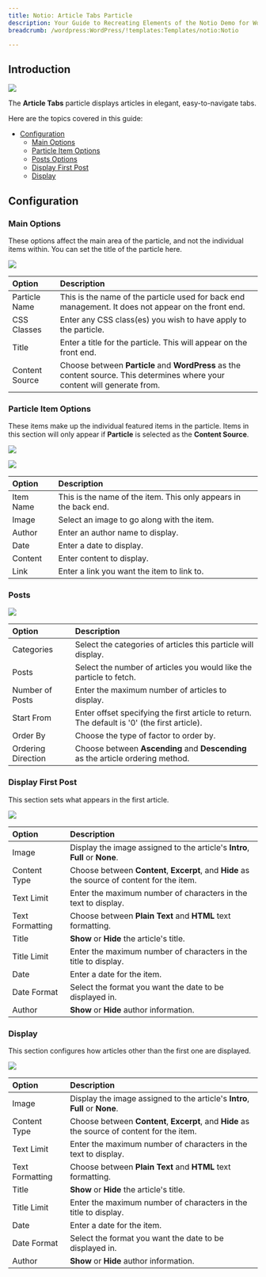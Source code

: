 ```yaml
---
title: Notio: Article Tabs Particle
description: Your Guide to Recreating Elements of the Notio Demo for WordPress
breadcrumb: /wordpress:WordPress/!templates:Templates/notio:Notio

---
```


## Introduction

![](assets/particle_articletabs1.jpeg)

The **Article Tabs** particle displays articles in elegant, easy-to-navigate tabs.

Here are the topics covered in this guide:

* [Configuration](#configuration)
    - [Main Options](#main-options)
    - [Particle Item Options](#particle-item-options)
    - [Posts Options](#posts)
    - [Display First Post](#display-first-post)
    - [Display](#display)

## Configuration

### Main Options 

These options affect the main area of the particle, and not the individual items within. You can set the title of the particle here.

![](assets/particle_articletabs2.jpeg)

| Option         | Description                                                                                                                 |
| :-----         | :-----                                                                                                                      |
| Particle Name  | This is the name of the particle used for back end management. It does not appear on the front end.                         |
| CSS Classes    | Enter any CSS class(es) you wish to have apply to the particle.                                                             |
| Title          | Enter a title for the particle. This will appear on the front end.                                                          |
| Content Source | Choose between **Particle** and **WordPress** as the content source. This determines where your content will generate from. |

### Particle Item Options

These items make up the individual featured items in the particle. Items in this section will only appear if **Particle** is selected as the **Content Source**.

![](assets/particle_articletabs3.jpeg)

![](assets/particle_articletabs4.jpeg)

| Option    | Description                                                      |
| :-----    | :-----                                                           |
| Item Name | This is the name of the item. This only appears in the back end. |
| Image     | Select an image to go along with the item.                       |
| Author    | Enter an author name to display.                                 |
| Date      | Enter a date to display.                                         |
| Content   | Enter content to display.                                        |
| Link      | Enter a link you want the item to link to.                       |

### Posts

![](assets/particle_articletabs5.jpeg)

| Option             | Description                                                                                                  |
| :-----             | :-----                                                                                                       |
| Categories         | Select the categories of articles this particle will display.                                                |
| Posts              | Select the number of articles you would like the particle to fetch.                                          |
| Number of Posts    | Enter the maximum number of articles to display.                                                             |
| Start From         | Enter offset specifying the first article to return. The default is '0' (the first article).                 |
| Order By           | Choose the type of factor to order by.                                                                       |
| Ordering Direction | Choose between **Ascending** and **Descending** as the article ordering method.                              |

### Display First Post

This section sets what appears in the first article.

![](assets/particle_articletabs6.jpeg)

| Option          | Description                                                                                  |
| :-----          | :-----                                                                                       |
| Image           | Display the image assigned to the article's **Intro**, **Full** or **None**.                 |
| Content Type    | Choose between **Content**, **Excerpt**, and **Hide** as the source of content for the item. |
| Text Limit      | Enter the maximum number of characters in the text to display.                               |
| Text Formatting | Choose between **Plain Text** and **HTML** text formatting.                                  |
| Title           | **Show** or **Hide** the article's title.                                                    |
| Title Limit     | Enter the maximum number of characters in the title to display.                              |
| Date            | Enter a date for the item.                                                                   |
| Date Format     | Select the format you want the date to be displayed in.                                      |
| Author          | **Show** or **Hide** author information.                                                     |

### Display

This section configures how articles other than the first one are displayed.

![](assets/particle_articletabs7.jpeg)

| Option          | Description                                                                                  |
| :-----          | :-----                                                                                       |
| Image           | Display the image assigned to the article's **Intro**, **Full** or **None**.                 |
| Content Type    | Choose between **Content**, **Excerpt**, and **Hide** as the source of content for the item. |
| Text Limit      | Enter the maximum number of characters in the text to display.                               |
| Text Formatting | Choose between **Plain Text** and **HTML** text formatting.                                  |
| Title           | **Show** or **Hide** the article's title.                                                    |
| Title Limit     | Enter the maximum number of characters in the title to display.                              |
| Date            | Enter a date for the item.                                                                   |
| Date Format     | Select the format you want the date to be displayed in.                                      |
| Author          | **Show** or **Hide** author information.                                                     |
